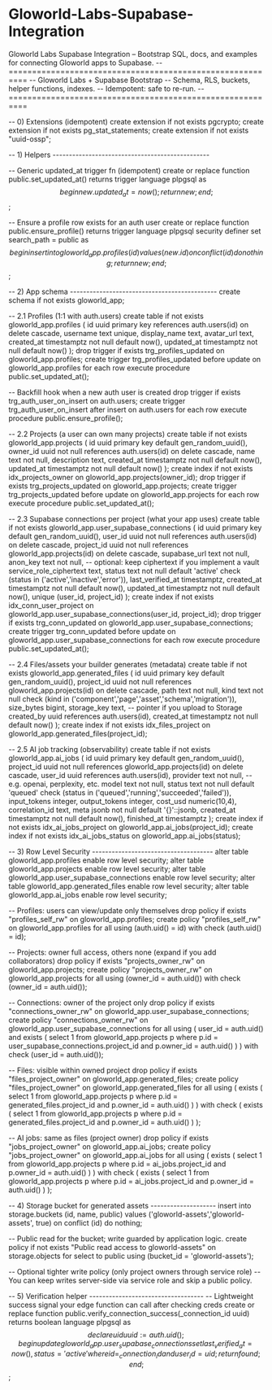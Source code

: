 # Gloworld-Labs-Supabase-Integration
Gloworld Labs Supabase Integration – Bootstrap SQL, docs, and examples for connecting Gloworld apps to Supabase.
-- ==========================================================
-- Gloworld Labs + Supabase Bootstrap
-- Schema, RLS, buckets, helper functions, indexes.
-- Idempotent: safe to re-run.
-- ==========================================================

-- 0) Extensions (idempotent)
create extension if not exists pgcrypto;
create extension if not exists pg_stat_statements;
create extension if not exists "uuid-ossp";

-- 1) Helpers ------------------------------------------------

-- Generic updated_at trigger fn (idempotent)
create or replace function public.set_updated_at()
returns trigger
language plpgsql
as $$
begin
  new.updated_at = now();
  return new;
end;
$$;

-- Ensure a profile row exists for an auth user
create or replace function public.ensure_profile()
returns trigger
language plpgsql security definer set search_path = public
as $$
begin
  insert into gloworld_app.profiles (id)
  values (new.id)
  on conflict (id) do nothing;
  return new;
end;
$$;

-- 2) App schema ---------------------------------------------
create schema if not exists gloworld_app;

-- 2.1 Profiles (1:1 with auth.users)
create table if not exists gloworld_app.profiles (
  id uuid primary key references auth.users(id) on delete cascade,
  username text unique,
  display_name text,
  avatar_url text,
  created_at timestamptz not null default now(),
  updated_at timestamptz not null default now()
);
drop trigger if exists trg_profiles_updated on gloworld_app.profiles;
create trigger trg_profiles_updated
before update on gloworld_app.profiles
for each row execute procedure public.set_updated_at();

-- Backfill hook when a new auth user is created
drop trigger if exists trg_auth_user_on_insert on auth.users;
create trigger trg_auth_user_on_insert
after insert on auth.users
for each row execute procedure public.ensure_profile();

-- 2.2 Projects (a user can own many projects)
create table if not exists gloworld_app.projects (
  id uuid primary key default gen_random_uuid(),
  owner_id uuid not null references auth.users(id) on delete cascade,
  name text not null,
  description text,
  created_at timestamptz not null default now(),
  updated_at timestamptz not null default now()
);
create index if not exists idx_projects_owner on gloworld_app.projects(owner_id);
drop trigger if exists trg_projects_updated on gloworld_app.projects;
create trigger trg_projects_updated
before update on gloworld_app.projects
for each row execute procedure public.set_updated_at();

-- 2.3 Supabase connections per project (what your app uses)
create table if not exists gloworld_app.user_supabase_connections (
  id uuid primary key default gen_random_uuid(),
  user_id uuid not null references auth.users(id) on delete cascade,
  project_id uuid not null references gloworld_app.projects(id) on delete cascade,
  supabase_url text not null,
  anon_key text not null,
  -- optional: keep ciphertext if you implement a vault
  service_role_ciphertext text,
  status text not null default 'active' check (status in ('active','inactive','error')),
  last_verified_at timestamptz,
  created_at timestamptz not null default now(),
  updated_at timestamptz not null default now(),
  unique (user_id, project_id)
);
create index if not exists idx_conn_user_project on gloworld_app.user_supabase_connections(user_id, project_id);
drop trigger if exists trg_conn_updated on gloworld_app.user_supabase_connections;
create trigger trg_conn_updated
before update on gloworld_app.user_supabase_connections
for each row execute procedure public.set_updated_at();

-- 2.4 Files/assets your builder generates (metadata)
create table if not exists gloworld_app.generated_files (
  id uuid primary key default gen_random_uuid(),
  project_id uuid not null references gloworld_app.projects(id) on delete cascade,
  path text not null,
  kind text not null check (kind in ('component','page','asset','schema','migration')),
  size_bytes bigint,
  storage_key text,          -- pointer if you upload to Storage
  created_by uuid references auth.users(id),
  created_at timestamptz not null default now()
);
create index if not exists idx_files_project on gloworld_app.generated_files(project_id);

-- 2.5 AI job tracking (observability)
create table if not exists gloworld_app.ai_jobs (
  id uuid primary key default gen_random_uuid(),
  project_id uuid not null references gloworld_app.projects(id) on delete cascade,
  user_id uuid references auth.users(id),
  provider text not null,             -- e.g. openai, perplexity, etc.
  model text not null,
  status text not null default 'queued' check (status in ('queued','running','succeeded','failed')),
  input_tokens integer,
  output_tokens integer,
  cost_usd numeric(10,4),
  correlation_id text,
  meta jsonb not null default '{}'::jsonb,
  created_at timestamptz not null default now(),
  finished_at timestamptz
);
create index if not exists idx_ai_jobs_project on gloworld_app.ai_jobs(project_id);
create index if not exists idx_ai_jobs_status on gloworld_app.ai_jobs(status);

-- 3) Row Level Security -------------------------------------
alter table gloworld_app.profiles enable row level security;
alter table gloworld_app.projects enable row level security;
alter table gloworld_app.user_supabase_connections enable row level security;
alter table gloworld_app.generated_files enable row level security;
alter table gloworld_app.ai_jobs enable row level security;

-- Profiles: users can view/update only themselves
drop policy if exists "profiles_self_rw" on gloworld_app.profiles;
create policy "profiles_self_rw"
on gloworld_app.profiles
for all
using (auth.uid() = id)
with check (auth.uid() = id);

-- Projects: owner full access, others none (expand if you add collaborators)
drop policy if exists "projects_owner_rw" on gloworld_app.projects;
create policy "projects_owner_rw"
on gloworld_app.projects
for all
using (owner_id = auth.uid())
with check (owner_id = auth.uid());

-- Connections: owner of the project only
drop policy if exists "connections_owner_rw" on gloworld_app.user_supabase_connections;
create policy "connections_owner_rw"
on gloworld_app.user_supabase_connections
for all
using (
  user_id = auth.uid()
  and exists (
    select 1 from gloworld_app.projects p
    where p.id = user_supabase_connections.project_id
      and p.owner_id = auth.uid()
  )
)
with check (user_id = auth.uid());

-- Files: visible within owned project
drop policy if exists "files_project_owner" on gloworld_app.generated_files;
create policy "files_project_owner"
on gloworld_app.generated_files
for all
using (
  exists (
    select 1 from gloworld_app.projects p
    where p.id = generated_files.project_id
      and p.owner_id = auth.uid()
  )
)
with check (
  exists (
    select 1 from gloworld_app.projects p
    where p.id = generated_files.project_id
      and p.owner_id = auth.uid()
  )
);

-- AI jobs: same as files (project owner)
drop policy if exists "jobs_project_owner" on gloworld_app.ai_jobs;
create policy "jobs_project_owner"
on gloworld_app.ai_jobs
for all
using (
  exists (
    select 1 from gloworld_app.projects p
    where p.id = ai_jobs.project_id
      and p.owner_id = auth.uid()
  )
)
with check (
  exists (
    select 1 from gloworld_app.projects p
    where p.id = ai_jobs.project_id
      and p.owner_id = auth.uid()
  )
);

-- 4) Storage bucket for generated assets --------------------
insert into storage.buckets (id, name, public)
values ('gloworld-assets','gloworld-assets', true)
on conflict (id) do nothing;

-- Public read for the bucket; write guarded by application logic.
create policy if not exists "Public read access to gloworld-assets"
on storage.objects
for select
to public
using (bucket_id = 'gloworld-assets');

-- Optional tighter write policy (only project owners through service role)
-- You can keep writes server-side via service role and skip a public policy.

-- 5) Verification helper -----------------------------------
-- Lightweight success signal your edge function can call after checking creds
create or replace function public.verify_connection_success(_connection_id uuid)
returns boolean
language plpgsql
as $$
declare
  uid uuid := auth.uid();
begin
  update gloworld_app.user_supabase_connections
     set last_verified_at = now(), status = 'active'
   where id = _connection_id
     and user_id = uid;
  return found;
end;
$$;
